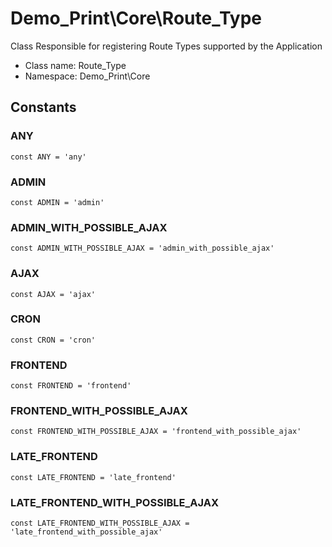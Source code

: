 Demo_Print\Core\Route_Type
===============

Class Responsible for registering Route Types supported by the Application




* Class name: Route_Type
* Namespace: Demo_Print\Core



Constants
----------


### ANY

    const ANY = 'any'





### ADMIN

    const ADMIN = 'admin'





### ADMIN_WITH_POSSIBLE_AJAX

    const ADMIN_WITH_POSSIBLE_AJAX = 'admin_with_possible_ajax'





### AJAX

    const AJAX = 'ajax'





### CRON

    const CRON = 'cron'





### FRONTEND

    const FRONTEND = 'frontend'





### FRONTEND_WITH_POSSIBLE_AJAX

    const FRONTEND_WITH_POSSIBLE_AJAX = 'frontend_with_possible_ajax'





### LATE_FRONTEND

    const LATE_FRONTEND = 'late_frontend'





### LATE_FRONTEND_WITH_POSSIBLE_AJAX

    const LATE_FRONTEND_WITH_POSSIBLE_AJAX = 'late_frontend_with_possible_ajax'








